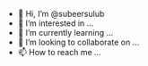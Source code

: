 - 👋 Hi, I’m @subeersulub
- 👀 I’m interested in ...
- 🌱 I’m currently learning ...
- 💞️ I’m looking to collaborate on ...
- 📫 How to reach me ...

<!---
subeersulub/subeersulub is a ✨ special ✨ repository because its `README.md` (this file) appears on your GitHub profile.
You can click the Preview link to take a look at your changes.
--->
